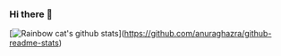 ### Hi there 👋

\[![Rainbow cat's github stats](https://github-readme-stats.vercel.app/api?username=niljing&show_icons=true)](https://github.com/anuraghazra/github-readme-stats)

<!--
**nilijing/nilijing** is a ✨ _special_ ✨ repository because its `README.md` (this file) appears on your GitHub profile.

Here are some ideas to get you started:

- 🔭 I’m currently working on ...
- 🌱 I’m currently learning ...
- 👯 I’m looking to collaborate on ...
- 🤔 I’m looking for help with ...
- 💬 Ask me about ...
- 📫 How to reach me: ...
- 😄 Pronouns: ...
- ⚡ Fun fact: ...
-->
